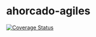 # ahorcado-agiles
[![Coverage Status](https://coveralls.io/repos/github/Ramiro-DG/ahorcado-agiles/badge.svg?branch=main)](https://coveralls.io/github/Ramiro-DG/ahorcado-agiles?branch=main)
